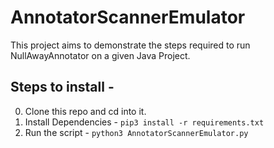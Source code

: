 # AnnotatorScannerEmulator
This project aims to demonstrate the steps required to run NullAwayAnnotator on a given Java Project.

## Steps to install - 

0. Clone this repo and cd into it.
1. Install Dependencies - ```pip3 install -r requirements.txt```
2. Run the script - ```python3 AnnotatorScannerEmulator.py```
